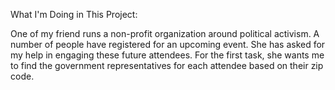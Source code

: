 What I'm Doing in This Project:

One of my friend runs a non-profit organization around political activism. A number of people have registered for an upcoming event. She has asked for my help in engaging these future attendees. For the first task, she wants me to find the government representatives for each attendee based on their zip code.
